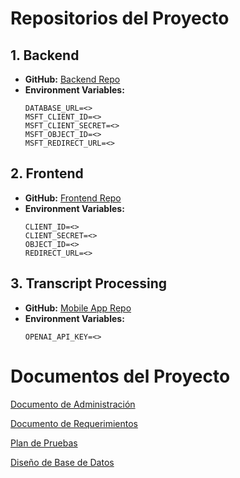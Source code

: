 # Repositorios del Proyecto
## 1. Backend
- **GitHub:** [Backend Repo](https://github.com/david1opez/relations-data-api)
- **Environment Variables:**
  ```env
  DATABASE_URL=<>
  MSFT_CLIENT_ID=<>
  MSFT_CLIENT_SECRET=<>
  MSFT_OBJECT_ID=<>
  MSFT_REDIRECT_URL=<>
  ```

## 2. Frontend
- **GitHub:** [Frontend Repo](https://github.com/david1opez/relations-web)
- **Environment Variables:**
  ```env
  CLIENT_ID=<>
  CLIENT_SECRET=<>
  OBJECT_ID=<>
  REDIRECT_URL=<>
  ```

## 3. Transcript Processing
- **GitHub:** [Mobile App Repo]()
- **Environment Variables:**
  ```env
  OPENAI_API_KEY=<>
  ```

# Documentos del Proyecto
[Documento de Administración](https://docs.google.com/document/d/1Mt2hVl8rl9eyKwvlIKdzg395mr22FmumqK771OFRR98/edit?usp=sharing)

[Documento de Requerimientos](https://docs.google.com/document/d/1VvnElA86C8V0zffRtWMUu-XfASNJlj1p02yVMhgm848/edit?usp=sharing)

[Plan de Pruebas](https://docs.google.com/document/d/1ThDxtxMxBvTfLrFXn8ys9q5hfuH_CpDj/edit?usp=sharing&ouid=106957139398998597716&rtpof=true&sd=true)

[Diseño de Base de Datos](https://docs.google.com/document/d/15wS1hpwWHCxenRg_TAvQ2Hzp-QmaNt6GYrreOrXwRJs/edit?usp=sharing)
